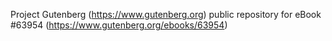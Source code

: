 Project Gutenberg (https://www.gutenberg.org) public repository for
eBook #63954 (https://www.gutenberg.org/ebooks/63954)
